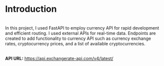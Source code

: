 <h1>Introduction</h1>
<br>
In this project, I used FastAPI to employ currency API for rapid development and efficient routing. I used external APIs for real-time data. 
Endpoints are created to add functionality to currency API such as currency exchange rates, cryptocurrency prices, and a list of available cryptocurrencies. 
<br>
<br>

**API URL:** https://api.exchangerate-api.com/v4/latest/
